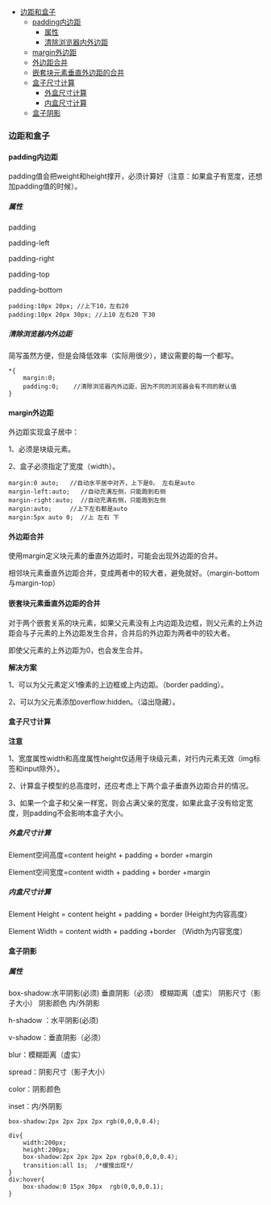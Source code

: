 - [边距和盒子](#边距和盒子)
	- [padding内边距](#padding内边距)
		- [属性](#属性)
		- [清除浏览器内外边距](#清除浏览器内外边距)
	- [margin外边距](#margin外边距)
	- [外边距合并](#外边距合并)
	- [嵌套块元素垂直外边距的合并](#嵌套块元素垂直外边距的合并)
	- [盒子尺寸计算](#盒子尺寸计算)
		- [外盒尺寸计算](#外盒尺寸计算)
		- [内盒尺寸计算](#内盒尺寸计算)
	- [盒子阴影](#盒子阴影)

### 边距和盒子
#### padding内边距
padding值会把weight和height撑开，必须计算好（注意：如果盒子有宽度，还想加padding值的时候）。
##### 属性
padding

padding-left

padding-right

padding-top

padding-bottom
```
padding:10px 20px; //上下10，左右20
padding:10px 20px 30px; //上10 左右20 下30
```
##### 清除浏览器内外边距
简写虽然方便，但是会降低效率（实际用很少），建议需要的每一个都写。
```
*{
	margin:0;
	padding:0;    //清除浏览器内外边距，因为不同的浏览器会有不同的默认值
}
```
#### margin外边距
外边距实现盒子居中：

1、必须是块级元素。

2、盒子必须指定了宽度（width）。

```
margin:0 auto;	 //自动水平居中对齐，上下是0， 左右是auto  
margin-left:auto;	//自动充满左侧，只能跑到右侧
margin-right:auto; 	//自动充满右侧，只能跑到左侧
margin:auto;	 //上下左右都是auto
margin:5px auto 0; 	//上 左右 下
```
#### 外边距合并
使用margin定义块元素的垂直外边距时，可能会出现外边距的合并。

相邻块元素垂直外边距合并，变成两者中的较大者，避免就好。（margin-bottom与margin-top）
#### 嵌套块元素垂直外边距的合并
对于两个嵌套关系的块元素，如果父元素没有上内边距及边框，则父元素的上外边距会与子元素的上外边距发生合并，合并后的外边距为两者中的较大者。

即使父元素的上外边距为0，也会发生合并。

**解决方案**

1、可以为父元素定义1像素的上边框或上内边距。（border padding）。

2、可以为父元素添加overflow:hidden。（溢出隐藏）。
#### 盒子尺寸计算

**注意**

1、宽度属性width和高度属性height仅适用于块级元素，对行内元素无效（img标签和input除外）。

2、计算盒子模型的总高度时，还应考虑上下两个盒子垂直外边距合并的情况。

3、如果一个盒子和父亲一样宽，则会占满父亲的宽度，如果此盒子没有给定宽度，则padding不会影响本盒子大小。

##### 外盒尺寸计算
Element空间高度=content height + padding + border +margin

Element空间宽度=content width + padding + border +margin
##### 内盒尺寸计算
Element Height = content height + padding + border (Height为内容高度）

Element Width = content width + padding +border （Width为内容宽度）
#### 盒子阴影
##### 属性
box-shadow:水平阴影(必须) 垂直阴影（必须） 模糊距离（虚实） 阴影尺寸（影子大小） 阴影颜色 内/外阴影

h-shadow ：水平阴影(必须)

v-shadow：垂直阴影（必须）

blur：模糊距离（虚实）

spread：阴影尺寸（影子大小）

color：阴影颜色

inset：内/外阴影
```
box-shadow:2px 2px 2px 2px rgb(0,0,0,0.4);
```
```
div{
	width:200px;
	height:200px;
	box-shadow:2px 2px 2px 2px rgba(0,0,0,0.4);
	transition:all 1s; 	/*缓慢出现*/
}
div:hover{
	box-shadow:0 15px 30px  rgb(0,0,0,0.1);
}
```


